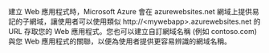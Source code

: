建立 Web 應用程式時，Microsoft Azure 會在 azurewebsites.net 網域上提供易記的子網域，讓使用者可以使用類似 http://&lt;mywebapp&gt;.azurewebsites.net 的 URL 存取您的 Web 應用程式。您也可以建立自訂網域名稱 (例如 contoso.com) 與您 Web 應用程式的關聯，以便為使用者提供更容易辨識的網域名稱。

<!---HONumber=July15_HO4-->